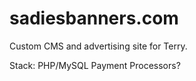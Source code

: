 # sadiesbanners.com
Custom CMS and advertising site for Terry.

Stack:
PHP/MySQL
Payment Processors?
